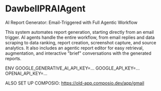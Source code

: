 # DawbellPRAIAgent

AI Report Generator: Email-Triggered with Full Agentic Workflow

This system automates report generation, starting directly from an email trigger. AI agents handle the entire workflow, from email replies and data scraping to data ranking, report creation, screenshot capture, and source analytics. It also includes an agentic report editor for easy retrieval, augmentation, and interactive "brief" conversations with the generated reports.

ENV
GOOGLE_GENERATIVE_AI_API_KEY=...
GOOGLE_API_KEY=...
OPENAI_API_KEY=...

ALSO SET UP COMPOSIO:
https://old-app.composio.dev/app/gmail
